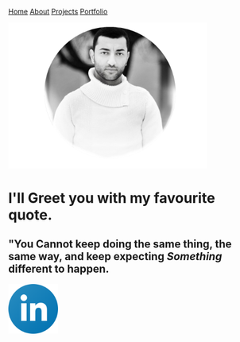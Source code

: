 
[<u>Home</u>](README.md)   <!--comment--> 
[<u>About</u>](ABOUTME.md)
[<u>Projects</u>](PROJECTS.md)
[<u>Portfolio</u>](PORTFOLIO.md)



<img src="wisam.png" width="400" />

# I'll Greet you with my favourite quote. 
##  "You Cannot keep doing the same thing, the same way, and keep expecting ***Something*** different to happen.

<a href="www.linkedin.com/in/wisam-petros-odish-5b06719a">
    <img src="linkedin.png" width="100" />
</a>
